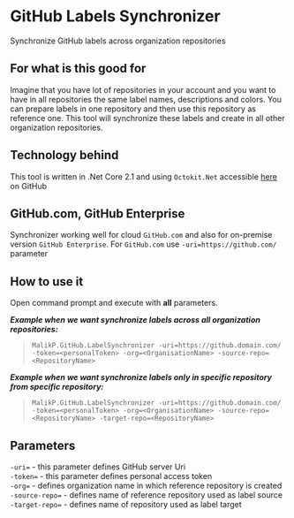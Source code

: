 # GitHub Labels Synchronizer
Synchronize GitHub labels across organization repositories

## For what is this good for
Imagine that you have lot of repositories in your account and you want to have in all repositories the same label names, descriptions and colors. You can prepare labels in one repository and then use this repository as reference one. This tool will synchronize these labels and create in all other organization repositories.

## Technology behind
This tool is written in .Net Core 2.1 and using `Octokit.Net` accessible [here](https://github.com/octokit/octokit.net) on GitHub 

## GitHub.com, GitHub Enterprise
Synchronizer working well for cloud `GitHub.com` and also for on-premise version `GitHub Enterprise`. For `GitHub.com` use `-uri=https://github.com/` parameter

## How to use it
Open command prompt and execute with **all** parameters.

**_Example when we want synchronize labels across all organization repositories:_**
> `MalikP.GitHub.LabelSynchronizer -uri=https://github.domain.com/ -token=<personalToken> -org=<OrganisationName> -source-repo=<RepositoryName>` 

**_Example when we want synchronize labels only in specific repository from specific repository:_**
> `MalikP.GitHub.LabelSynchronizer -uri=https://github.domain.com/ -token=<personalToken> -org=<OrganisationName> -source-repo=<RepositoryName> -target-repo=<RepositoryName>` 

## Parameters
`-uri=` - this parameter defines GitHub server Uri <br/>
`-token=` - this parameter defines personal access token <br/>
`-org=` - defines organization name in which reference repository is created <br/>
`-source-repo=` - defines name of reference repository used as label source <br/>
`-target-repo=` - defines name of repository used as label target <br/>
